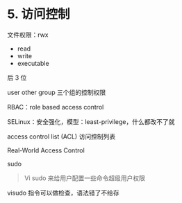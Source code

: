 # 5. 访问控制

文件权限：rwx

- read
- write
- executable

后 3 位

user other group 三个组的控制权限

RBAC：role based access control

SELinux：安全强化，模型：least-privilege，什么都改不了就

access control list (ACL) 访问控制列表

Real-World Access Control

sudo

> Vi sudo 来给用户配置一些命令超级用户权限

visudo 指令可以做检查，语法错了不给存
